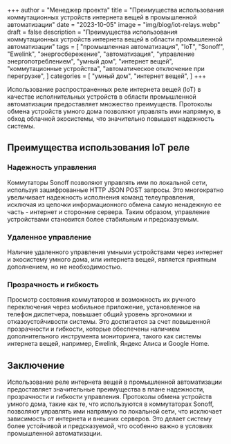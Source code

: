 +++
author = "Менеджер проекта"
title = "Преимущества использования коммутационных устройств интернета вещей в промышленной автоматизации"
date = "2023-10-05"
image = "img/blog/iot-relays.webp"
draft = false
description = "Преимущества использования коммутационных устройств интернета вещей в области промышленной автоматизации"
tags = [
    "промышленная автоматизация",
    "IoT",
    "Sonoff",
    "Ewelink",
    "энергосбережение",
    "автоматизация",
    "управление энергопотреблением",
    "умный дом",
    "интернет вещей",
    "коммутационные устройства",
    "автоматическое отключение при перегрузке",
]
categories = [
    "умный дом",
    "интернет вещей",
]
+++

Использование распространенных реле интернета вещей (IoT) в качестве исполнительных устройств в области промышленной автоматизации предоставляет множество преимуществ. Протоколы обмена устройств умного дома позволяют управлять ими напрямую, в обход облачной экосистемы, что значительно повышает надежность системы.

<!--more-->

## Преимущества использования IoT реле

### Надежность управления

Коммутаторы Sonoff позволяют управлять ими по локальной сети, используя зашифрованные HTTP JSON POST запросы. Это многократно увеличивает надежность исполнения команд телеуправления, исключая из цепочки информационного обмена самую ненадежную ее часть - интернет и сторонние сервера. Таким образом, управление устройствами становится более стабильным и предсказуемым.

### Удаленное управление

Наличие удаленного управления умными устройствами через интернет и экосистему умного дома, или интернета вещей, является приятным дополнением, но не необходимостью. 

### Прозрачность и гибкость

Просмотр состояния коммутаторов и возможность их ручного переключения через мобильное приложение, установленное на телефон диспетчера, повышает общий уровень эргономики и отказоустойчивости системы. Это достигается за счет повышенной прозрачности и гибкости, которые обеспечены наличием дополнительного инструмента мониторинга, такого как системы интернета вещей, например, Ewelink, Яндекс Алиса и Google Home.

## Заключение

Использование реле интернета вещей в промышленной автоматизации предоставляет значительные преимущества в плане надежности, прозрачности и гибкости управления. Протоколы обмена устройств умного дома, такие как те, что используются в коммутаторах Sonoff, позволяют управлять ими напрямую по локальной сети, что исключает зависимость от интернета и внешних серверов. Это делает систему более устойчивой и предсказуемой, что особенно важно в условиях промышленной автоматизации.
